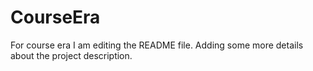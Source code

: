 # CourseEra
For course era
I am editing the README file. Adding some more details about the project description.
